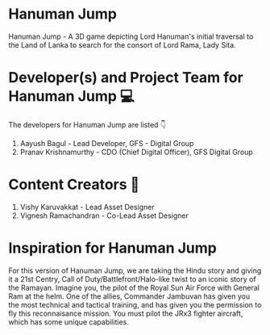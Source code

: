 # Hanuman Jump
Hanuman Jump - A 3D game depicting Lord Hanuman's initial traversal to the Land of Lanka to search for the consort of Lord Rama, Lady Sita. 

# Developer(s) and Project Team for Hanuman Jump :computer:
The developers for Hanuman Jump are listed :point_down:
1. Aayush Bagul - Lead Developer, GFS - Digital Group
2. Pranav Krishnamurthy - CDO (Chief Digital Officer), GFS Digital Group

# Content Creators :pencil:
1. Vishy Karuvakkat - Lead Asset Designer
2. Vignesh Ramachandran - Co-Lead Asset Designer

# Inspiration for Hanuman Jump
For this version of Hanuman Jump, we are taking the Hindu story and giving it a 21st Centry, Call of Duty/Battlefront/Halo-like twist to an iconic story of the Ramayan. Imagine you, the pilot of the Royal Sun Air Force with General Ram at the helm.  One of the allies, Commander Jambuvan has given you the most technical and tactical training, and has given you the permission to fly this reconnaisance mission.  You must pilot the JRx3 fighter aircraft, which has some unique capabilities. 
